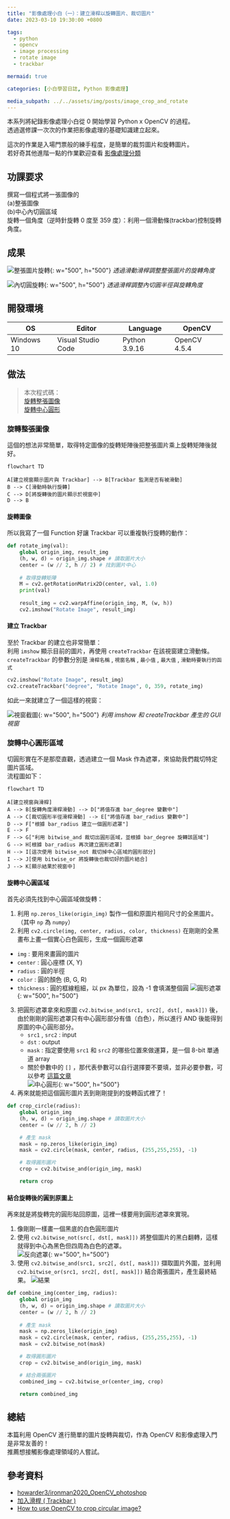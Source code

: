 ```yaml
---
title: "影像處理小白（一）：建立滑桿以旋轉圖片、裁切圖片"
date: 2023-03-10 19:30:00 +0800

tags: 
  - python
  - opencv
  - image processing
  - rotate image
  - trackbar

mermaid: true

categories: [小白學習日誌, Python 影像處理]

media_subpath: ../../assets/img/posts/image_crop_and_rotate
---
```


本系列將紀錄影像處理小白從 0 開始學習 Python x OpenCV 的過程。  
透過選修課一次次的作業把影像處理的基礎知識建立起來。  

這次的作業是入場門票般的練手程度，是簡單的裁剪圖片和旋轉圖片。  
若好奇其他進階一點的作業歡迎查看 [影像處理分類](/categories/python-影像處理/)  

## 功課要求
撰寫一個程式將一張圖像的 <br>
(a)整張圖像 <br>
(b)中心內切圓區域 <br>
旋轉一個角度（逆時針旋轉 0 度至 359 度）：利用一個滑動條(trackbar)控制旋轉角度。

## 成果
![整張圖片旋轉](https://github.com/titaliu1224/Image-Processing/blob/main/assignment1/rotate.gif?raw=true){: w="500", h="500"}
_透過滑動滑桿調整整張圖片的旋轉角度_

![內切圓旋轉](https://github.com/titaliu1224/Image-Processing/blob/main/assignment1/crop-and-rotate.gif?raw=true){: w="500", h="500"}
_透過滑桿調整內切圓半徑與旋轉角度_

## 開發環境

| OS         | Editor             | Language      | OpenCV       |
|------------|--------------------|---------------|--------------|
| Windows 10 | Visual Studio Code | Python 3.9.16 | OpenCV 4.5.4 |

## 做法

> 本次程式碼： <br>
> [旋轉整張圖像](https://github.com/titaliu1224/Image-Processing/blob/main/assignment1/rotate.ipynb) <br>
> [旋轉中心圓形](https://github.com/titaliu1224/Image-Processing/blob/main/assignment1/crop-and-rotate.ipynb)

### 旋轉整張圖像

這個的想法非常簡單，取得特定圖像的旋轉矩陣後把整張圖片乘上旋轉矩陣後就好。

```mermaid
flowchart TD

A[建立視窗顯示圖片與 Trackbar] --> B[Trackbar 監測是否有被滑動]
B --> C[滑動時執行旋轉]
C --> D[將旋轉後的圖片顯示於視窗中]
D --> B
```

#### 旋轉圖像

所以我寫了一個 Function 好讓 Trackbar 可以重複執行旋轉的動作：
```py
def rotate_img(val):
    global origin_img, result_img
    (h, w, d) = origin_img.shape # 讀取圖片大小
    center = (w // 2, h // 2) # 找到圖片中心
    
    # 取得旋轉矩陣
    M = cv2.getRotationMatrix2D(center, val, 1.0)
    print(val)
    
    result_img = cv2.warpAffine(origin_img, M, (w, h))
    cv2.imshow("Rotate Image", result_img)
```

#### 建立 Trackbar

至於 Trackbar 的建立也非常簡單： <br>
利用 `imshow` 顯示目前的圖片，再使用 `createTrackbar` 在該視窗建立滑動條。 <br>
`createTrackbar` 的參數分別是 `滑桿名稱` , `視窗名稱` , `最小值` , `最大值` , `滑動時要執行的函式`

```py
cv2.imshow("Rotate Image", result_img)
cv2.createTrackbar("degree", "Rotate Image", 0, 359, rotate_img)
```

如此一來就建立了一個這樣的視窗：

![視窗截圖](https://github.com/titaliu1224/Image-Processing/blob/main/assignment1/window.png?raw=true){: w="500", h="500"}
_利用 imshow 和 createTrackbar 產生的 GUI 視窗_

### 旋轉中心圓形區域

切圓形實在不是那麼直觀，透過建立一個 Mask 作為遮罩，來協助我們裁切特定圖片區域。 <br>
流程圖如下：

```mermaid
flowchart TD

A[建立視窗與滑桿]
A --> B[旋轉角度滑桿滑動] --> D["將值存進 bar_degree 變數中"]
A --> C[裁切圓形半徑滑桿滑動] --> E["將值存進 bar_radius 變數中"]
D --> F["根據 bar_radius 建立一個圓形遮罩"]
E --> F
F --> G["利用 bitwise_and 裁切出圓形區域，並根據 bar_degree 旋轉該區域"]
G --> H[根據 bar_radius 再次建立圓形遮罩]
H --> I[這次使用 bitwise_not 裁切掉中心區域的圓形部分]
I --> J[使用 bitwise_or 將旋轉後也裁切好的圖片結合]
J --> K[顯示結果於視窗中]
```

#### 旋轉中心圓區域

首先必須先找到中心圓區域做旋轉： <br>
1. 利用 `np.zeros_like(origin_img)` 製作一個和原圖片相同尺寸的全黑圖片。（其中 `np` 為 `numpy`） <br>
2. 利用 `cv2.circle(img, center, radius, color, thickness)` 在剛剛的全黑畫布上畫一個實心白色圓形，生成一個圓形遮罩
  - `img` : 要用來畫圓的圖片
  - `center` : 圓心座標 (X, Y)
  - `radius` : 圓的半徑
  - `color` : 圓的顏色 (B, G, R)
  - `thickness` : 圓的框線粗細，以 px 為單位，設為 -1 會填滿整個圓
![圓形遮罩](mask1.webp){: w="500", h="500"}
3. 把圓形遮罩拿來和原圖 `cv2.bitwise_and(src1, src2[, dst[, mask]])` 後，由於剛剛的圓形遮罩只有中心圓形部分有值（白色），所以進行 AND 後能得到原圖的中心圓形部分。
   - `src1` , `src2` : input
   - `dst` : output
   - `mask` : 指定要使用 `src1` 和 `src2` 的哪些位置來做運算，是一個 8-bit 單通道 array
   - 關於參數中的 `[]` ，那代表參數可以自行選擇要不要填，並非必要參數，可以參考 [這篇文章](https://blog.csdn.net/Dontla/article/details/101722486)  
![中心圓形](circle1.webp){: w="500", h="500"}
4. 再來就能把這個圓形圖片丟到剛剛提到的旋轉函式裡了！

```py
def crop_circle(radius):
    global origin_img
    (h, w, d) = origin_img.shape # 讀取圖片大小
    center = (w // 2, h // 2)

    # 產生 mask
    mask = np.zeros_like(origin_img)
    mask = cv2.circle(mask, center, radius, (255,255,255), -1)

    # 取得圓形圖片
    crop = cv2.bitwise_and(origin_img, mask)

    return crop
```

#### 結合旋轉後的圓到原圖上

再來就是將旋轉完的圓形貼回原圖，這裡一樣要用到圓形遮罩來實現。
1. 像剛剛一樣畫一個黑底的白色圓形圖片
2. 使用 `cv2.bitwise_not(src[, dst[, mask]])` 將整個圖片的黑白翻轉，這樣就得到中心為黑色但四周為白色的遮罩。<br>
  ![反向遮罩](mask2.webp){: w="500", h="500"}
3. 使用 `cv2.bitwise_and(src1, src2[, dst[, mask]])` 擷取圖片外圍，並利用 `cv2.bitwise_or(src1, src2[, dst[, mask]])` 結合兩張圖片，產生最終結果。
  ![結果](result.webp)

```py
def combine_img(center_img, radius):
    global origin_img
    (h, w, d) = origin_img.shape # 讀取圖片大小
    center = (w // 2, h // 2)
    
    # 產生 mask
    mask = np.zeros_like(origin_img)
    mask = cv2.circle(mask, center, radius, (255,255,255), -1)
    mask = cv2.bitwise_not(mask)

    # 取得圓形圖片 
    crop = cv2.bitwise_and(origin_img, mask)

    # 結合兩張圖片
    combined_img = cv2.bitwise_or(center_img, crop)

    return combined_img
```

## 總結

本篇利用 OpenCV 進行簡單的圖片旋轉與裁切，作為 OpenCV 和影像處理入門是非常友善的！ <br>
推薦想接觸影像處理領域的人嘗試。

## 參考資料
- [howarder3/ironman2020_OpenCV_photoshop](https://reurl.cc/9VvDOj)
- [加入滑桿 ( Trackbar )](https://steam.oxxostudio.tw/category/python/ai/opencv-trackbar.html)
- [How to use OpenCV to crop circular image?](https://stackoverflow.com/questions/61516526/how-to-use-opencv-to-crop-circular-image)

